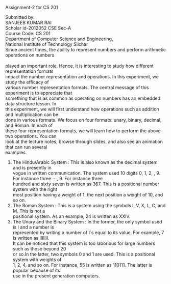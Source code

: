Assignment-2 for CS 201


Submitted by:<br>
SANJEEB KUMAR RAI<br>
Scholar id-2012052<r>
CSE Sec-A<br>
Course Code: CS 201<br>
Department of Computer Science and Engineering,<br>
National Institute of Technology Silchar<br>
  Since ancient times, the ability to represent numbers and perform arithmetic operations on numbers <br><br>
played an important role. Hence, it is interesting to study how different representation formats <br>
impact the number representation and operations. In this experiment, we study the efficacy of <br>
various number representation formats. The central message of this experiment is to appreciate that <br>
something that is as common as operating on numbers has an embedded data structure lesson. In <br>
this experiment, we will first understand how operations such as addition and multiplication can be <br>
done in various formats. We focus on four formats: unary, binary, decimal, and Roman. In each of <br>
these four representation formats, we will learn how to perform the above two operations. You can <br>
look at the lecture notes, browse through slides, and also see an animation that can run several <br>
examples. 
<br>
1. The Hindu/Arabic System : This is also known as the decimal system and is presently in <br>
vogue in written communication. The system used 10 digits 0, 1, 2, , 9. For instance three ⋯, 9. For instance three<br> 
hundred and sixty seven is written as 367. This is a positional number system with the right <br>
most position having a weight of 1, the next position a weight of 10, and so on. <br>
2. The Roman System : This is a system using the symbols I, V, X, L, C, and M. This is not a <br>
positional system. As an example, 24 is written as XXIV. <br>
3. The Unary and the Binary System : In the former, the only symbol used is I and a number is <br>
represented by writing a number of I´s equal to its value. For example, 7 is written as IIIIIII. <br>
It can be noticed that this system is too laborious for large numbers such as those beyond 20 <br>
or so.In the latter, two symbols 0 and 1 are used. This is a positional system with weights of <br>
1, 2, 4, and so on. For instance, 55 is written as 110111. The latter is popular because of its <br>
use in the present generation computers.  <br>
